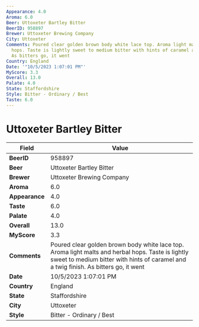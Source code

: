 ```yaml
---
Appearance: 4.0
Aroma: 6.0
Beer: Uttoxeter Bartley Bitter
BeerID: 958897
Brewer: Uttoxeter Brewing Company
City: Uttoxeter
Comments: Poured clear golden brown body white lace top. Aroma light malts and herbal
  hops. Taste is lightly sweet to medium bitter with hints of caramel and a twig finish.
  As bitters go, it went
Country: England
Date: '"10/5/2023 1:07:01 PM"'
MyScore: 3.3
Overall: 13.0
Palate: 4.0
State: Staffordshire
Style: Bitter - Ordinary / Best
Taste: 6.0
---
```


# Uttoxeter Bartley Bitter

| Field         | Value |
|---------------|-------|
| **BeerID** | 958897 |
| **Beer** | Uttoxeter Bartley Bitter |
| **Brewer** | Uttoxeter Brewing Company |
| **Aroma** | 6.0 |
| **Appearance** | 4.0 |
| **Taste** | 6.0 |
| **Palate** | 4.0 |
| **Overall** | 13.0 |
| **MyScore** | 3.3 |
| **Comments** | Poured clear golden brown body white lace top. Aroma light malts and herbal hops. Taste is lightly sweet to medium bitter with hints of caramel and a twig finish. As bitters go, it went |
| **Date** | 10/5/2023 1:07:01 PM |
| **Country** | England |
| **State** | Staffordshire |
| **City** | Uttoxeter |
| **Style** | Bitter - Ordinary / Best |

